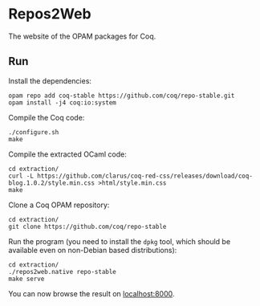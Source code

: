 # Repos2Web
The website of the OPAM packages for Coq.

## Run
Install the dependencies:

    opam repo add coq-stable https://github.com/coq/repo-stable.git
    opam install -j4 coq:io:system

Compile the Coq code:

    ./configure.sh
    make

Compile the extracted OCaml code:

    cd extraction/
    curl -L https://github.com/clarus/coq-red-css/releases/download/coq-blog.1.0.2/style.min.css >html/style.min.css
    make

Clone a Coq OPAM repository:

    cd extraction/
    git clone https://github.com/coq/repo-stable

Run the program (you need to install the `dpkg` tool, which should be available even on non-Debian based distributions):

    cd extraction/
    ./repos2web.native repo-stable
    make serve

You can now browse the result on [localhost:8000](http://localhost:8000/).
